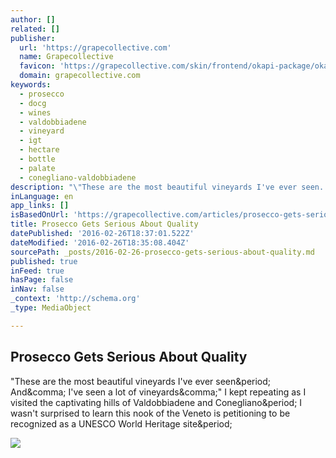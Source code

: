 ```yaml
---
author: []
related: []
publisher:
  url: 'https://grapecollective.com'
  name: Grapecollective
  favicon: 'https://grapecollective.com/skin/frontend/okapi-package/okapi-theme/favicon.ico'
  domain: grapecollective.com
keywords:
  - prosecco
  - docg
  - wines
  - valdobbiadene
  - vineyard
  - igt
  - hectare
  - bottle
  - palate
  - conegliano-valdobbiadene
description: "\"These are the most beautiful vineyards I've ever seen. And, I've seen a lot of vineyards,\" I kept repeating as I visited the captivating hills of Valdobbiadene and Conegliano. I wasn't surprised to learn this nook of the Veneto is petitioning to be recognized as a UNESCO World Heritage site."
inLanguage: en
app_links: []
isBasedOnUrl: 'https://grapecollective.com/articles/prosecco-gets-serious-about-quality'
title: Prosecco Gets Serious About Quality
datePublished: '2016-02-26T18:37:01.522Z'
dateModified: '2016-02-26T18:35:08.404Z'
sourcePath: _posts/2016-02-26-prosecco-gets-serious-about-quality.md
published: true
inFeed: true
hasPage: false
inNav: false
_context: 'http://schema.org'
_type: MediaObject

---
```

<article style=""><h1>Prosecco Gets Serious About Quality</h1><p>"These are the most beautiful vineyards I've ever seen&amp;period; And&amp;comma; I've seen a lot of vineyards&amp;comma;" I kept repeating as I visited the captivating hills of Valdobbiadene and Conegliano&amp;period; I wasn't surprised to learn this nook of the Veneto is petitioning to be recognized as a UNESCO World Heritage site&amp;period;</p><img src="https://grapecollective.com/media/wysiwyg/Prosecco_vineyard.jpg" /></article>